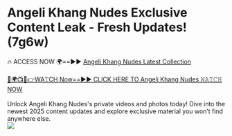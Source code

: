 # Angeli Khang Nudes Exclusive Content Leak - Fresh Updates! (7g6w)

🔥 ACCESS NOW 🌍==►► <a href="https://tinyurl.com/2mz8nhtm" rel="nofollow">Angeli Khang Nudes Latest Collection</a>
<br><br>
[🔴🌍📺📱👉WA𝚃CH Now==►► CLICK HERE TO Angeli Khang Nudes 𝚆𝙰𝚃𝙲𝙷 NOW](https://tinyurl.com/2mz8nhtm)
<br><br>
Unlock Angeli Khang Nudes's private videos and photos today! Dive into the newest 2025 content updates and explore exclusive material you won’t find anywhere else.
<br>
<a href="https://tinyurl.com/2mz8nhtm" rel="nofollow" data-target="animated-image.originalLink"><img src="https://camo.githubusercontent.com/8a4f000d20f83aca3bf7ec5f350d767afa0574a8a352519fd8cfa583a6f93a33/68747470733a2f2f692e696d6775722e636f6d2f644a486b345a712e676966" data-canonical-src="https://i.imgur.com/dJHk4Zq.gif" style="max-width: 100%; display: inline-block;" data-target="animated-image.originalImage"></a>
<br>

